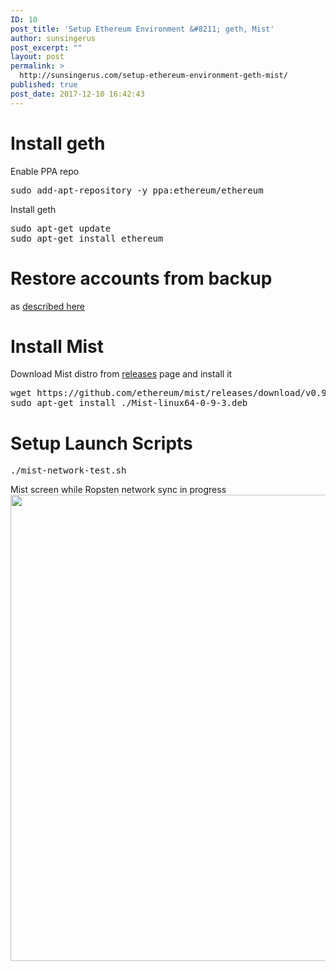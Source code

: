 ```yaml
---
ID: 10
post_title: 'Setup Ethereum Environment &#8211; geth, Mist'
author: sunsingerus
post_excerpt: ""
layout: post
permalink: >
  http://sunsingerus.com/setup-ethereum-environment-geth-mist/
published: true
post_date: 2017-12-10 16:42:43
---
```

<h1>Install geth</h1>
Enable PPA repo
<pre class="prettyprint">sudo add-apt-repository -y ppa:ethereum/ethereum
</pre>
Install geth
<pre class="prettyprint">sudo apt-get update
sudo apt-get install ethereum
</pre>
<h1>Restore accounts from backup</h1>
as <a href="http://sunsingerus.com/backup-and-restore-ethereum-accountswallets/" target="_blank" rel="noopener">described here</a>
<h1>Install Mist</h1>
Download Mist distro from <a href="https://github.com/ethereum/mist/releases" target="_blank" rel="noopener">releases</a> page and install it
<pre class="prettyprint">wget https://github.com/ethereum/mist/releases/download/v0.9.3/Mist-linux64-0-9-3.deb
sudo apt-get install ./Mist-linux64-0-9-3.deb
</pre>
<h1>Setup Launch Scripts</h1>
<pre class="prettyprint">./mist-network-test.sh
</pre>
Mist screen while Ropsten network sync in progress
<img class="alignnone size-full wp-image-28" src="http://sunsingerus.com/wp-content/uploads/2017/12/sync-in-progress-ropsten.png" alt="" width="1234" height="746" />